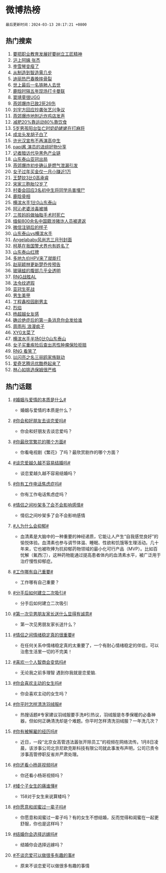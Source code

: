 # 微博热榜

`最后更新时间：2024-03-13 20:17:21 +0800`

## 热门搜索

1. [要把职业教育发展好要树立工匠精神](https://m.weibo.cn/search?containerid=100103type%3D1%26t%3D10%26q%3D%23%E8%A6%81%E6%8A%8A%E8%81%8C%E4%B8%9A%E6%95%99%E8%82%B2%E5%8F%91%E5%B1%95%E5%A5%BD%E8%A6%81%E6%A0%91%E7%AB%8B%E5%B7%A5%E5%8C%A0%E7%B2%BE%E7%A5%9E%23&stream_entry_id=51&isnewpage=1&extparam=seat%3D1%26c_type%3D51%26dgr%3D0%26filter_type%3Drealtimehot%26cate%3D10103%26stream_entry_id%3D51%26pos%3D0%26q%3D%2523%25E8%25A6%2581%25E6%258A%258A%25E8%2581%258C%25E4%25B8%259A%25E6%2595%2599%25E8%2582%25B2%25E5%258F%2591%25E5%25B1%2595%25E5%25A5%25BD%25E8%25A6%2581%25E6%25A0%2591%25E7%25AB%258B%25E5%25B7%25A5%25E5%258C%25A0%25E7%25B2%25BE%25E7%25A5%259E%2523%26display_time%3D1710332240%26pre_seqid%3D171033224029602049814)
1. [沪上阿姨 张杰](https://m.weibo.cn/search?containerid=100103type%3D1%26t%3D10%26q%3D%E6%B2%AA%E4%B8%8A%E9%98%BF%E5%A7%A8+%E5%BC%A0%E6%9D%B0&stream_entry_id=31&isnewpage=1&extparam=seat%3D1%26flag%3D1%26realpos%3D1%26filter_type%3Drealtimehot%26cate%3D5001%26band_rank%3D1%26dgr%3D0%26lcate%3D5001%26pos%3D0%26c_type%3D31%26stream_entry_id%3D31%26q%3D%25E6%25B2%25AA%25E4%25B8%258A%25E9%2598%25BF%25E5%25A7%25A8%2520%25E5%25BC%25A0%25E6%259D%25B0%26display_time%3D1710332240%26pre_seqid%3D171033224029602049814)
1. [李雪琴变瘦了](https://m.weibo.cn/search?containerid=100103type%3D1%26t%3D10%26q%3D%23%E6%9D%8E%E9%9B%AA%E7%90%B4%E5%8F%98%E7%98%A6%E4%BA%86%23&stream_entry_id=31&isnewpage=1&extparam=seat%3D1%26flag%3D2%26realpos%3D2%26filter_type%3Drealtimehot%26cate%3D5001%26band_rank%3D2%26dgr%3D0%26lcate%3D5001%26pos%3D1%26c_type%3D31%26stream_entry_id%3D31%26q%3D%2523%25E6%259D%258E%25E9%259B%25AA%25E7%2590%25B4%25E5%258F%2598%25E7%2598%25A6%25E4%25BA%2586%2523%26display_time%3D1710332240%26pre_seqid%3D171033224029602049814)
1. [从制造到智造需几步](https://m.weibo.cn/search?containerid=100103type%3D1%26t%3D10%26q%3D%23%E4%BB%8E%E5%88%B6%E9%80%A0%E5%88%B0%E6%99%BA%E9%80%A0%E9%9C%80%E5%87%A0%E6%AD%A5%23&stream_entry_id=31&isnewpage=1&extparam=seat%3D1%26flag%3D0%26realpos%3D3%26filter_type%3Drealtimehot%26cate%3D5001%26band_rank%3D3%26dgr%3D0%26lcate%3D5001%26pos%3D2%26c_type%3D31%26stream_entry_id%3D31%26q%3D%2523%25E4%25BB%258E%25E5%2588%25B6%25E9%2580%25A0%25E5%2588%25B0%25E6%2599%25BA%25E9%2580%25A0%25E9%259C%2580%25E5%2587%25A0%25E6%25AD%25A5%2523%26display_time%3D1710332240%26pre_seqid%3D171033224029602049814)
1. [迪丽热巴春晚摔骨裂](https://m.weibo.cn/search?containerid=100103type%3D1%26t%3D10%26q%3D%E8%BF%AA%E4%B8%BD%E7%83%AD%E5%B7%B4%E6%98%A5%E6%99%9A%E6%91%94%E9%AA%A8%E8%A3%82&stream_entry_id=31&isnewpage=1&extparam=seat%3D1%26flag%3D2%26realpos%3D4%26filter_type%3Drealtimehot%26cate%3D5001%26band_rank%3D4%26dgr%3D0%26lcate%3D5001%26pos%3D3%26c_type%3D31%26stream_entry_id%3D31%26q%3D%25E8%25BF%25AA%25E4%25B8%25BD%25E7%2583%25AD%25E5%25B7%25B4%25E6%2598%25A5%25E6%2599%259A%25E6%2591%2594%25E9%25AA%25A8%25E8%25A3%2582%26display_time%3D1710332240%26pre_seqid%3D171033224029602049814)
1. [世上最后一名铁肺人去世](https://m.weibo.cn/search?containerid=100103type%3D1%26t%3D10%26q%3D%23%E4%B8%96%E4%B8%8A%E6%9C%80%E5%90%8E%E4%B8%80%E5%90%8D%E9%93%81%E8%82%BA%E4%BA%BA%E5%8E%BB%E4%B8%96%23&stream_entry_id=31&isnewpage=1&extparam=seat%3D1%26flag%3D2%26realpos%3D5%26filter_type%3Drealtimehot%26cate%3D5001%26band_rank%3D5%26dgr%3D0%26lcate%3D5001%26pos%3D4%26c_type%3D31%26stream_entry_id%3D31%26q%3D%2523%25E4%25B8%2596%25E4%25B8%258A%25E6%259C%2580%25E5%2590%258E%25E4%25B8%2580%25E5%2590%258D%25E9%2593%2581%25E8%2582%25BA%25E4%25BA%25BA%25E5%258E%25BB%25E4%25B8%2596%2523%26display_time%3D1710332240%26pre_seqid%3D171033224029602049814)
1. [鹿晗时隔五年现场打卡曼联](https://m.weibo.cn/search?containerid=100103type%3D1%26t%3D10%26q%3D%23%E9%B9%BF%E6%99%97%E6%97%B6%E9%9A%94%E4%BA%94%E5%B9%B4%E7%8E%B0%E5%9C%BA%E6%89%93%E5%8D%A1%E6%9B%BC%E8%81%94%23&stream_entry_id=31&isnewpage=1&extparam=seat%3D1%26flag%3D1%26realpos%3D6%26filter_type%3Drealtimehot%26cate%3D5001%26band_rank%3D6%26dgr%3D0%26lcate%3D5001%26pos%3D5%26c_type%3D31%26stream_entry_id%3D31%26q%3D%2523%25E9%25B9%25BF%25E6%2599%2597%25E6%2597%25B6%25E9%259A%2594%25E4%25BA%2594%25E5%25B9%25B4%25E7%258E%25B0%25E5%259C%25BA%25E6%2589%2593%25E5%258D%25A1%25E6%259B%25BC%25E8%2581%2594%2523%26display_time%3D1710332240%26pre_seqid%3D171033224029602049814)
1. [窦靖童很UGG](https://m.weibo.cn/search?containerid=100103type%3D1%26t%3D10%26q%3D%23%E7%AA%A6%E9%9D%96%E7%AB%A5%E5%BE%88UGG%23&stream_entry_id=31&isnewpage=1&extparam=seat%3D1%26c_type%3D31%26topic_ad%3D1%26filter_type%3Drealtimehot%26cate%3D5001%26adid%3D226834%26is_ad_pos%3D1%26dgr%3D0%26lcate%3D5001%26pos%3D6%26band_rank%3D7%26stream_entry_id%3D31%26q%3D%2523%25E7%25AA%25A6%25E9%259D%2596%25E7%25AB%25A5%25E5%25BE%2588UGG%2523%26display_time%3D1710332240%26pre_seqid%3D171033224029602049814)
1. [燕郊爆炸已致2死26伤](https://m.weibo.cn/search?containerid=100103type%3D1%26t%3D10%26q%3D%23%E7%87%95%E9%83%8A%E7%88%86%E7%82%B8%E5%B7%B2%E8%87%B42%E6%AD%BB26%E4%BC%A4%23&stream_entry_id=31&isnewpage=1&extparam=seat%3D1%26flag%3D0%26realpos%3D7%26filter_type%3Drealtimehot%26cate%3D5001%26band_rank%3D7%26dgr%3D0%26lcate%3D5001%26pos%3D7%26c_type%3D31%26stream_entry_id%3D31%26q%3D%2523%25E7%2587%2595%25E9%2583%258A%25E7%2588%2586%25E7%2582%25B8%25E5%25B7%25B2%25E8%2587%25B42%25E6%25AD%25BB26%25E4%25BC%25A4%2523%26display_time%3D1710332240%26pre_seqid%3D171033224029602049814)
1. [刘宇方回应抄袭张艺兴争议](https://m.weibo.cn/search?containerid=100103type%3D1%26t%3D10%26q%3D%23%E5%88%98%E5%AE%87%E6%96%B9%E5%9B%9E%E5%BA%94%E6%8A%84%E8%A2%AD%E5%BC%A0%E8%89%BA%E5%85%B4%E4%BA%89%E8%AE%AE%23&stream_entry_id=31&isnewpage=1&extparam=seat%3D1%26flag%3D0%26realpos%3D8%26filter_type%3Drealtimehot%26cate%3D5001%26band_rank%3D8%26dgr%3D0%26lcate%3D5001%26pos%3D8%26c_type%3D31%26stream_entry_id%3D31%26q%3D%2523%25E5%2588%2598%25E5%25AE%2587%25E6%2596%25B9%25E5%259B%259E%25E5%25BA%2594%25E6%258A%2584%25E8%25A2%25AD%25E5%25BC%25A0%25E8%2589%25BA%25E5%2585%25B4%25E4%25BA%2589%25E8%25AE%25AE%2523%26display_time%3D1710332240%26pre_seqid%3D171033224029602049814)
1. [燕郊爆炸地附近炸鸡店发声](https://m.weibo.cn/search?containerid=100103type%3D1%26t%3D10%26q%3D%23%E7%87%95%E9%83%8A%E7%88%86%E7%82%B8%E5%9C%B0%E9%99%84%E8%BF%91%E7%82%B8%E9%B8%A1%E5%BA%97%E5%8F%91%E5%A3%B0%23&stream_entry_id=31&isnewpage=1&extparam=seat%3D1%26flag%3D1%26realpos%3D9%26filter_type%3Drealtimehot%26cate%3D5001%26band_rank%3D9%26dgr%3D0%26lcate%3D5001%26pos%3D9%26c_type%3D31%26stream_entry_id%3D31%26q%3D%2523%25E7%2587%2595%25E9%2583%258A%25E7%2588%2586%25E7%2582%25B8%25E5%259C%25B0%25E9%2599%2584%25E8%25BF%2591%25E7%2582%25B8%25E9%25B8%25A1%25E5%25BA%2597%25E5%258F%2591%25E5%25A3%25B0%2523%26display_time%3D1710332240%26pre_seqid%3D171033224029602049814)
1. [减肥20%靠运动80%靠饮食](https://m.weibo.cn/search?containerid=100103type%3D1%26t%3D10%26q%3D%23%E5%87%8F%E8%82%A520%25%E9%9D%A0%E8%BF%90%E5%8A%A880%25%E9%9D%A0%E9%A5%AE%E9%A3%9F%23&stream_entry_id=31&isnewpage=1&extparam=seat%3D1%26flag%3D0%26realpos%3D10%26filter_type%3Drealtimehot%26cate%3D5001%26band_rank%3D10%26dgr%3D0%26lcate%3D5001%26pos%3D10%26c_type%3D31%26stream_entry_id%3D31%26q%3D%2523%25E5%2587%258F%25E8%2582%25A520%2525%25E9%259D%25A0%25E8%25BF%2590%25E5%258A%25A880%2525%25E9%259D%25A0%25E9%25A5%25AE%25E9%25A3%259F%2523%26display_time%3D1710332240%26pre_seqid%3D171033224029602049814)
1. [5岁男孩阳台坠亡时奶奶姥姥在打麻将](https://m.weibo.cn/search?containerid=100103type%3D1%26t%3D10%26q%3D%235%E5%B2%81%E7%94%B7%E5%AD%A9%E9%98%B3%E5%8F%B0%E5%9D%A0%E4%BA%A1%E6%97%B6%E5%A5%B6%E5%A5%B6%E5%A7%A5%E5%A7%A5%E5%9C%A8%E6%89%93%E9%BA%BB%E5%B0%86%23&stream_entry_id=31&isnewpage=1&extparam=seat%3D1%26flag%3D2%26realpos%3D11%26filter_type%3Drealtimehot%26cate%3D5001%26band_rank%3D11%26dgr%3D0%26lcate%3D5001%26pos%3D11%26c_type%3D31%26stream_entry_id%3D31%26q%3D%25235%25E5%25B2%2581%25E7%2594%25B7%25E5%25AD%25A9%25E9%2598%25B3%25E5%258F%25B0%25E5%259D%25A0%25E4%25BA%25A1%25E6%2597%25B6%25E5%25A5%25B6%25E5%25A5%25B6%25E5%25A7%25A5%25E5%25A7%25A5%25E5%259C%25A8%25E6%2589%2593%25E9%25BA%25BB%25E5%25B0%2586%2523%26display_time%3D1710332240%26pre_seqid%3D171033224029602049814)
1. [成龙头发胡子白了](https://m.weibo.cn/search?containerid=100103type%3D1%26t%3D10%26q%3D%23%E6%88%90%E9%BE%99%E5%A4%B4%E5%8F%91%E8%83%A1%E5%AD%90%E7%99%BD%E4%BA%86%23&stream_entry_id=31&isnewpage=1&extparam=seat%3D1%26flag%3D1%26realpos%3D12%26filter_type%3Drealtimehot%26cate%3D5001%26band_rank%3D12%26dgr%3D0%26lcate%3D5001%26pos%3D12%26c_type%3D31%26stream_entry_id%3D31%26q%3D%2523%25E6%2588%2590%25E9%25BE%2599%25E5%25A4%25B4%25E5%258F%2591%25E8%2583%25A1%25E5%25AD%2590%25E7%2599%25BD%25E4%25BA%2586%2523%26display_time%3D1710332240%26pre_seqid%3D171033224029602049814)
1. [许光汉宣布不再演高中生](https://m.weibo.cn/search?containerid=100103type%3D1%26t%3D10%26q%3D%23%E8%AE%B8%E5%85%89%E6%B1%89%E5%AE%A3%E5%B8%83%E4%B8%8D%E5%86%8D%E6%BC%94%E9%AB%98%E4%B8%AD%E7%94%9F%23&stream_entry_id=31&isnewpage=1&extparam=seat%3D1%26flag%3D1%26realpos%3D13%26filter_type%3Drealtimehot%26cate%3D5001%26band_rank%3D13%26dgr%3D0%26lcate%3D5001%26pos%3D13%26c_type%3D31%26stream_entry_id%3D31%26q%3D%2523%25E8%25AE%25B8%25E5%2585%2589%25E6%25B1%2589%25E5%25AE%25A3%25E5%25B8%2583%25E4%25B8%258D%25E5%2586%258D%25E6%25BC%2594%25E9%25AB%2598%25E4%25B8%25AD%25E7%2594%259F%2523%26display_time%3D1710332240%26pre_seqid%3D171033224029602049814)
1. [papi酱 演员的进组好物分享](https://m.weibo.cn/search?containerid=100103type%3D1%26t%3D10%26q%3Dpapi%E9%85%B1+%E6%BC%94%E5%91%98%E7%9A%84%E8%BF%9B%E7%BB%84%E5%A5%BD%E7%89%A9%E5%88%86%E4%BA%AB&stream_entry_id=31&isnewpage=1&extparam=seat%3D1%26flag%3D1%26realpos%3D14%26filter_type%3Drealtimehot%26cate%3D5001%26band_rank%3D14%26dgr%3D0%26lcate%3D5001%26pos%3D14%26c_type%3D31%26stream_entry_id%3D31%26q%3Dpapi%25E9%2585%25B1%2520%25E6%25BC%2594%25E5%2591%2598%25E7%259A%2584%25E8%25BF%259B%25E7%25BB%2584%25E5%25A5%25BD%25E7%2589%25A9%25E5%2588%2586%25E4%25BA%25AB%26display_time%3D1710332240%26pre_seqid%3D171033224029602049814)
1. [记者暗访代孕黑色产业链](https://m.weibo.cn/search?containerid=100103type%3D1%26t%3D10%26q%3D%23%E8%AE%B0%E8%80%85%E6%9A%97%E8%AE%BF%E4%BB%A3%E5%AD%95%E9%BB%91%E8%89%B2%E4%BA%A7%E4%B8%9A%E9%93%BE%23&stream_entry_id=31&isnewpage=1&extparam=seat%3D1%26flag%3D1%26realpos%3D15%26filter_type%3Drealtimehot%26cate%3D5001%26band_rank%3D15%26dgr%3D0%26lcate%3D5001%26pos%3D15%26c_type%3D31%26stream_entry_id%3D31%26q%3D%2523%25E8%25AE%25B0%25E8%2580%2585%25E6%259A%2597%25E8%25AE%25BF%25E4%25BB%25A3%25E5%25AD%2595%25E9%25BB%2591%25E8%2589%25B2%25E4%25BA%25A7%25E4%25B8%259A%25E9%2593%25BE%2523%26display_time%3D1710332240%26pre_seqid%3D171033224029602049814)
1. [山东泰山亚冠出局](https://m.weibo.cn/search?containerid=100103type%3D1%26t%3D10%26q%3D%23%E5%B1%B1%E4%B8%9C%E6%B3%B0%E5%B1%B1%E4%BA%9A%E5%86%A0%E5%87%BA%E5%B1%80%23&stream_entry_id=31&isnewpage=1&extparam=seat%3D1%26flag%3D1%26realpos%3D16%26filter_type%3Drealtimehot%26cate%3D5001%26band_rank%3D16%26dgr%3D0%26lcate%3D5001%26pos%3D16%26c_type%3D31%26stream_entry_id%3D31%26q%3D%2523%25E5%25B1%25B1%25E4%25B8%259C%25E6%25B3%25B0%25E5%25B1%25B1%25E4%25BA%259A%25E5%2586%25A0%25E5%2587%25BA%25E5%25B1%2580%2523%26display_time%3D1710332240%26pre_seqid%3D171033224029602049814)
1. [燕郊爆炸初步确认是燃气泄漏引发](https://m.weibo.cn/search?containerid=100103type%3D1%26t%3D10%26q%3D%23%E7%87%95%E9%83%8A%E7%88%86%E7%82%B8%E5%88%9D%E6%AD%A5%E7%A1%AE%E8%AE%A4%E6%98%AF%E7%87%83%E6%B0%94%E6%B3%84%E6%BC%8F%E5%BC%95%E5%8F%91%23&stream_entry_id=31&isnewpage=1&extparam=seat%3D1%26flag%3D1%26realpos%3D17%26filter_type%3Drealtimehot%26cate%3D5001%26band_rank%3D17%26dgr%3D0%26lcate%3D5001%26pos%3D17%26c_type%3D31%26stream_entry_id%3D31%26q%3D%2523%25E7%2587%2595%25E9%2583%258A%25E7%2588%2586%25E7%2582%25B8%25E5%2588%259D%25E6%25AD%25A5%25E7%25A1%25AE%25E8%25AE%25A4%25E6%2598%25AF%25E7%2587%2583%25E6%25B0%2594%25E6%25B3%2584%25E6%25BC%258F%25E5%25BC%2595%25E5%258F%2591%2523%26display_time%3D1710332240%26pre_seqid%3D171033224029602049814)
1. [女子过年买金仅一月小赚近1万](https://m.weibo.cn/search?containerid=100103type%3D1%26t%3D10%26q%3D%23%E5%A5%B3%E5%AD%90%E8%BF%87%E5%B9%B4%E4%B9%B0%E9%87%91%E4%BB%85%E4%B8%80%E6%9C%88%E5%B0%8F%E8%B5%9A%E8%BF%911%E4%B8%87%23&stream_entry_id=31&isnewpage=1&extparam=seat%3D1%26flag%3D0%26realpos%3D18%26filter_type%3Drealtimehot%26cate%3D5001%26band_rank%3D18%26dgr%3D0%26lcate%3D5001%26pos%3D18%26c_type%3D31%26stream_entry_id%3D31%26q%3D%2523%25E5%25A5%25B3%25E5%25AD%2590%25E8%25BF%2587%25E5%25B9%25B4%25E4%25B9%25B0%25E9%2587%2591%25E4%25BB%2585%25E4%25B8%2580%25E6%259C%2588%25E5%25B0%258F%25E8%25B5%259A%25E8%25BF%25911%25E4%25B8%2587%2523%26display_time%3D1710332240%26pre_seqid%3D171033224029602049814)
1. [王楚钦3比0高承睿](https://m.weibo.cn/search?containerid=100103type%3D1%26t%3D10%26q%3D%23%E7%8E%8B%E6%A5%9A%E9%92%A63%E6%AF%940%E9%AB%98%E6%89%BF%E7%9D%BF%23&stream_entry_id=31&isnewpage=1&extparam=seat%3D1%26flag%3D1%26realpos%3D19%26filter_type%3Drealtimehot%26cate%3D5001%26band_rank%3D19%26dgr%3D0%26lcate%3D5001%26pos%3D19%26c_type%3D31%26stream_entry_id%3D31%26q%3D%2523%25E7%258E%258B%25E6%25A5%259A%25E9%2592%25A63%25E6%25AF%25940%25E9%25AB%2598%25E6%2589%25BF%25E7%259D%25BF%2523%26display_time%3D1710332240%26pre_seqid%3D171033224029602049814)
1. [宋家三胞胎12岁了](https://m.weibo.cn/search?containerid=100103type%3D1%26t%3D10%26q%3D%23%E5%AE%8B%E5%AE%B6%E4%B8%89%E8%83%9E%E8%83%8E12%E5%B2%81%E4%BA%86%23&stream_entry_id=31&isnewpage=1&extparam=seat%3D1%26flag%3D0%26realpos%3D20%26filter_type%3Drealtimehot%26cate%3D5001%26band_rank%3D20%26dgr%3D0%26lcate%3D5001%26pos%3D20%26c_type%3D31%26stream_entry_id%3D31%26q%3D%2523%25E5%25AE%258B%25E5%25AE%25B6%25E4%25B8%2589%25E8%2583%259E%25E8%2583%258E12%25E5%25B2%2581%25E4%25BA%2586%2523%26display_time%3D1710332240%26pre_seqid%3D171033224029602049814)
1. [村委会回应3名初中生将同学杀害埋尸](https://m.weibo.cn/search?containerid=100103type%3D1%26t%3D10%26q%3D%23%E6%9D%91%E5%A7%94%E4%BC%9A%E5%9B%9E%E5%BA%943%E5%90%8D%E5%88%9D%E4%B8%AD%E7%94%9F%E5%B0%86%E5%90%8C%E5%AD%A6%E6%9D%80%E5%AE%B3%E5%9F%8B%E5%B0%B8%23&stream_entry_id=31&isnewpage=1&extparam=seat%3D1%26flag%3D2%26realpos%3D21%26filter_type%3Drealtimehot%26cate%3D5001%26band_rank%3D21%26dgr%3D0%26lcate%3D5001%26pos%3D21%26c_type%3D31%26stream_entry_id%3D31%26q%3D%2523%25E6%259D%2591%25E5%25A7%2594%25E4%25BC%259A%25E5%259B%259E%25E5%25BA%25943%25E5%2590%258D%25E5%2588%259D%25E4%25B8%25AD%25E7%2594%259F%25E5%25B0%2586%25E5%2590%258C%25E5%25AD%25A6%25E6%259D%2580%25E5%25AE%25B3%25E5%259F%258B%25E5%25B0%25B8%2523%26display_time%3D1710332240%26pre_seqid%3D171033224029602049814)
1. [鹿晗骨相](https://m.weibo.cn/search?containerid=100103type%3D1%26t%3D10%26q%3D%23%E9%B9%BF%E6%99%97%E9%AA%A8%E7%9B%B8%23&stream_entry_id=31&isnewpage=1&extparam=seat%3D1%26flag%3D1%26realpos%3D22%26filter_type%3Drealtimehot%26cate%3D5001%26band_rank%3D22%26dgr%3D0%26lcate%3D5001%26pos%3D22%26c_type%3D31%26stream_entry_id%3D31%26q%3D%2523%25E9%25B9%25BF%25E6%2599%2597%25E9%25AA%25A8%25E7%259B%25B8%2523%26display_time%3D1710332240%26pre_seqid%3D171033224029602049814)
1. [横滨水手1比0山东泰山](https://m.weibo.cn/search?containerid=100103type%3D1%26t%3D10%26q%3D%23%E6%A8%AA%E6%BB%A8%E6%B0%B4%E6%89%8B1%E6%AF%940%E5%B1%B1%E4%B8%9C%E6%B3%B0%E5%B1%B1%23&stream_entry_id=31&isnewpage=1&extparam=seat%3D1%26flag%3D1%26realpos%3D23%26filter_type%3Drealtimehot%26cate%3D5001%26band_rank%3D23%26dgr%3D0%26lcate%3D5001%26pos%3D23%26c_type%3D31%26stream_entry_id%3D31%26q%3D%2523%25E6%25A8%25AA%25E6%25BB%25A8%25E6%25B0%25B4%25E6%2589%258B1%25E6%25AF%25940%25E5%25B1%25B1%25E4%25B8%259C%25E6%25B3%25B0%25E5%25B1%25B1%2523%26display_time%3D1710332240%26pre_seqid%3D171033224029602049814)
1. [阿沁老婆涉毒被捕](https://m.weibo.cn/search?containerid=100103type%3D1%26t%3D10%26q%3D%23%E9%98%BF%E6%B2%81%E8%80%81%E5%A9%86%E6%B6%89%E6%AF%92%E8%A2%AB%E6%8D%95%23&stream_entry_id=31&isnewpage=1&extparam=seat%3D1%26flag%3D2%26realpos%3D24%26filter_type%3Drealtimehot%26cate%3D5001%26band_rank%3D24%26dgr%3D0%26lcate%3D5001%26pos%3D24%26c_type%3D31%26stream_entry_id%3D31%26q%3D%2523%25E9%2598%25BF%25E6%25B2%2581%25E8%2580%2581%25E5%25A9%2586%25E6%25B6%2589%25E6%25AF%2592%25E8%25A2%25AB%25E6%258D%2595%2523%26display_time%3D1710332240%26pre_seqid%3D171033224029602049814)
1. [三孩妈妈做抽脂手术时死亡](https://m.weibo.cn/search?containerid=100103type%3D1%26t%3D10%26q%3D%23%E4%B8%89%E5%AD%A9%E5%A6%88%E5%A6%88%E5%81%9A%E6%8A%BD%E8%84%82%E6%89%8B%E6%9C%AF%E6%97%B6%E6%AD%BB%E4%BA%A1%23&stream_entry_id=31&isnewpage=1&extparam=seat%3D1%26flag%3D0%26realpos%3D25%26filter_type%3Drealtimehot%26cate%3D5001%26band_rank%3D25%26dgr%3D0%26lcate%3D5001%26pos%3D25%26c_type%3D31%26stream_entry_id%3D31%26q%3D%2523%25E4%25B8%2589%25E5%25AD%25A9%25E5%25A6%2588%25E5%25A6%2588%25E5%2581%259A%25E6%258A%25BD%25E8%2584%2582%25E6%2589%258B%25E6%259C%25AF%25E6%2597%25B6%25E6%25AD%25BB%25E4%25BA%25A1%2523%26display_time%3D1710332240%26pre_seqid%3D171033224029602049814)
1. [缅甸800余名中国籍涉赌诈人员被遣返](https://m.weibo.cn/search?containerid=100103type%3D1%26t%3D10%26q%3D%23%E7%BC%85%E7%94%B8800%E4%BD%99%E5%90%8D%E4%B8%AD%E5%9B%BD%E7%B1%8D%E6%B6%89%E8%B5%8C%E8%AF%88%E4%BA%BA%E5%91%98%E8%A2%AB%E9%81%A3%E8%BF%94%23&stream_entry_id=31&isnewpage=1&extparam=seat%3D1%26flag%3D0%26realpos%3D26%26filter_type%3Drealtimehot%26cate%3D5001%26band_rank%3D26%26dgr%3D0%26lcate%3D5001%26pos%3D26%26c_type%3D31%26stream_entry_id%3D31%26q%3D%2523%25E7%25BC%2585%25E7%2594%25B8800%25E4%25BD%2599%25E5%2590%258D%25E4%25B8%25AD%25E5%259B%25BD%25E7%25B1%258D%25E6%25B6%2589%25E8%25B5%258C%25E8%25AF%2588%25E4%25BA%25BA%25E5%2591%2598%25E8%25A2%25AB%25E9%2581%25A3%25E8%25BF%2594%2523%26display_time%3D1710332240%26pre_seqid%3D171033224029602049814)
1. [微信注销后的样子](https://m.weibo.cn/search?containerid=100103type%3D1%26t%3D10%26q%3D%23%E5%BE%AE%E4%BF%A1%E6%B3%A8%E9%94%80%E5%90%8E%E7%9A%84%E6%A0%B7%E5%AD%90%23&stream_entry_id=31&isnewpage=1&extparam=seat%3D1%26flag%3D1%26realpos%3D27%26filter_type%3Drealtimehot%26cate%3D5001%26band_rank%3D27%26dgr%3D0%26lcate%3D5001%26pos%3D27%26c_type%3D31%26stream_entry_id%3D31%26q%3D%2523%25E5%25BE%25AE%25E4%25BF%25A1%25E6%25B3%25A8%25E9%2594%2580%25E5%2590%258E%25E7%259A%2584%25E6%25A0%25B7%25E5%25AD%2590%2523%26display_time%3D1710332240%26pre_seqid%3D171033224029602049814)
1. [山东泰山vs横滨水手](https://m.weibo.cn/search?containerid=100103type%3D1%26t%3D10%26q%3D%23%E5%B1%B1%E4%B8%9C%E6%B3%B0%E5%B1%B1vs%E6%A8%AA%E6%BB%A8%E6%B0%B4%E6%89%8B%23&stream_entry_id=31&isnewpage=1&extparam=seat%3D1%26flag%3D0%26realpos%3D28%26filter_type%3Drealtimehot%26cate%3D5001%26band_rank%3D28%26dgr%3D0%26lcate%3D5001%26pos%3D28%26c_type%3D31%26stream_entry_id%3D31%26q%3D%2523%25E5%25B1%25B1%25E4%25B8%259C%25E6%25B3%25B0%25E5%25B1%25B1vs%25E6%25A8%25AA%25E6%25BB%25A8%25E6%25B0%25B4%25E6%2589%258B%2523%26display_time%3D1710332240%26pre_seqid%3D171033224029602049814)
1. [Angelababy风尚志三月刊封面](https://m.weibo.cn/search?containerid=100103type%3D1%26t%3D10%26q%3DAngelababy%E9%A3%8E%E5%B0%9A%E5%BF%97%E4%B8%89%E6%9C%88%E5%88%8A%E5%B0%81%E9%9D%A2&stream_entry_id=31&isnewpage=1&extparam=seat%3D1%26flag%3D0%26realpos%3D29%26filter_type%3Drealtimehot%26cate%3D5001%26band_rank%3D29%26dgr%3D0%26lcate%3D5001%26pos%3D29%26c_type%3D31%26stream_entry_id%3D31%26q%3DAngelababy%25E9%25A3%258E%25E5%25B0%259A%25E5%25BF%2597%25E4%25B8%2589%25E6%259C%2588%25E5%2588%258A%25E5%25B0%2581%25E9%259D%25A2%26display_time%3D1710332240%26pre_seqid%3D171033224029602049814)
1. [柯基在我国警犬界也有姓名了](https://m.weibo.cn/search?containerid=100103type%3D1%26t%3D10%26q%3D%23%E6%9F%AF%E5%9F%BA%E5%9C%A8%E6%88%91%E5%9B%BD%E8%AD%A6%E7%8A%AC%E7%95%8C%E4%B9%9F%E6%9C%89%E5%A7%93%E5%90%8D%E4%BA%86%23&stream_entry_id=31&isnewpage=1&extparam=seat%3D1%26flag%3D32768%26realpos%3D30%26filter_type%3Drealtimehot%26cate%3D5001%26band_rank%3D30%26dgr%3D0%26lcate%3D5001%26pos%3D30%26c_type%3D31%26stream_entry_id%3D31%26q%3D%2523%25E6%259F%25AF%25E5%259F%25BA%25E5%259C%25A8%25E6%2588%2591%25E5%259B%25BD%25E8%25AD%25A6%25E7%258A%25AC%25E7%2595%258C%25E4%25B9%259F%25E6%259C%2589%25E5%25A7%2593%25E5%2590%258D%25E4%25BA%2586%2523%26display_time%3D1710332240%26pre_seqid%3D171033224029602049814)
1. [山东泰山红牌](https://m.weibo.cn/search?containerid=100103type%3D1%26t%3D10%26q%3D%23%E5%B1%B1%E4%B8%9C%E6%B3%B0%E5%B1%B1%E7%BA%A2%E7%89%8C%23&stream_entry_id=31&isnewpage=1&extparam=seat%3D1%26flag%3D1%26realpos%3D31%26filter_type%3Drealtimehot%26cate%3D5001%26band_rank%3D31%26dgr%3D0%26lcate%3D5001%26pos%3D31%26c_type%3D31%26stream_entry_id%3D31%26q%3D%2523%25E5%25B1%25B1%25E4%25B8%259C%25E6%25B3%25B0%25E5%25B1%25B1%25E7%25BA%25A2%25E7%2589%258C%2523%26display_time%3D1710332240%26pre_seqid%3D171033224029602049814)
1. [多地九价HPV来了就能打](https://m.weibo.cn/search?containerid=100103type%3D1%26t%3D10%26q%3D%23%E5%A4%9A%E5%9C%B0%E4%B9%9D%E4%BB%B7HPV%E6%9D%A5%E4%BA%86%E5%B0%B1%E8%83%BD%E6%89%93%23&stream_entry_id=31&isnewpage=1&extparam=seat%3D1%26flag%3D0%26realpos%3D32%26filter_type%3Drealtimehot%26cate%3D5001%26band_rank%3D32%26dgr%3D0%26lcate%3D5001%26pos%3D32%26c_type%3D31%26stream_entry_id%3D31%26q%3D%2523%25E5%25A4%259A%25E5%259C%25B0%25E4%25B9%259D%25E4%25BB%25B7HPV%25E6%259D%25A5%25E4%25BA%2586%25E5%25B0%25B1%25E8%2583%25BD%25E6%2589%2593%2523%26display_time%3D1710332240%26pre_seqid%3D171033224029602049814)
1. [赵丽颖林更新楚乔传预告](https://m.weibo.cn/search?containerid=100103type%3D1%26t%3D10%26q%3D%E8%B5%B5%E4%B8%BD%E9%A2%96%E6%9E%97%E6%9B%B4%E6%96%B0%E6%A5%9A%E4%B9%94%E4%BC%A0%E9%A2%84%E5%91%8A&stream_entry_id=31&isnewpage=1&extparam=seat%3D1%26flag%3D1%26realpos%3D33%26filter_type%3Drealtimehot%26cate%3D5001%26band_rank%3D33%26dgr%3D0%26lcate%3D5001%26pos%3D33%26c_type%3D31%26stream_entry_id%3D31%26q%3D%25E8%25B5%25B5%25E4%25B8%25BD%25E9%25A2%2596%25E6%259E%2597%25E6%259B%25B4%25E6%2596%25B0%25E6%25A5%259A%25E4%25B9%2594%25E4%25BC%25A0%25E9%25A2%2584%25E5%2591%258A%26display_time%3D1710332240%26pre_seqid%3D171033224029602049814)
1. [玻璃蛙的腹部几乎全透明](https://m.weibo.cn/search?containerid=100103type%3D1%26t%3D10%26q%3D%E7%8E%BB%E7%92%83%E8%9B%99%E7%9A%84%E8%85%B9%E9%83%A8%E5%87%A0%E4%B9%8E%E5%85%A8%E9%80%8F%E6%98%8E&stream_entry_id=31&isnewpage=1&extparam=seat%3D1%26flag%3D0%26realpos%3D34%26filter_type%3Drealtimehot%26cate%3D5001%26band_rank%3D34%26dgr%3D0%26lcate%3D5001%26pos%3D34%26c_type%3D31%26stream_entry_id%3D31%26q%3D%25E7%258E%25BB%25E7%2592%2583%25E8%259B%2599%25E7%259A%2584%25E8%2585%25B9%25E9%2583%25A8%25E5%2587%25A0%25E4%25B9%258E%25E5%2585%25A8%25E9%2580%258F%25E6%2598%258E%26display_time%3D1710332240%26pre_seqid%3D171033224029602049814)
1. [RNG战胜AL](https://m.weibo.cn/search?containerid=100103type%3D1%26t%3D10%26q%3D%23RNG%E6%88%98%E8%83%9CAL%23&stream_entry_id=31&isnewpage=1&extparam=seat%3D1%26flag%3D1%26realpos%3D35%26filter_type%3Drealtimehot%26cate%3D5001%26band_rank%3D35%26dgr%3D0%26lcate%3D5001%26pos%3D35%26c_type%3D31%26stream_entry_id%3D31%26q%3D%2523RNG%25E6%2588%2598%25E8%2583%259CAL%2523%26display_time%3D1710332240%26pre_seqid%3D171033224029602049814)
1. [法令纹遮瑕](https://m.weibo.cn/search?containerid=100103type%3D1%26t%3D10%26q%3D%E6%B3%95%E4%BB%A4%E7%BA%B9%E9%81%AE%E7%91%95&stream_entry_id=31&isnewpage=1&extparam=seat%3D1%26flag%3D1%26realpos%3D36%26filter_type%3Drealtimehot%26cate%3D5001%26band_rank%3D36%26dgr%3D0%26lcate%3D5001%26pos%3D36%26c_type%3D31%26stream_entry_id%3D31%26q%3D%25E6%25B3%2595%25E4%25BB%25A4%25E7%25BA%25B9%25E9%2581%25AE%25E7%2591%2595%26display_time%3D1710332240%26pre_seqid%3D171033224029602049814)
1. [亚冠生死战](https://m.weibo.cn/search?containerid=100103type%3D1%26t%3D10%26q%3D%E4%BA%9A%E5%86%A0%E7%94%9F%E6%AD%BB%E6%88%98&stream_entry_id=31&isnewpage=1&extparam=seat%3D1%26flag%3D1%26realpos%3D37%26filter_type%3Drealtimehot%26cate%3D5001%26band_rank%3D37%26dgr%3D0%26lcate%3D5001%26pos%3D37%26c_type%3D31%26stream_entry_id%3D31%26q%3D%25E4%25BA%259A%25E5%2586%25A0%25E7%2594%259F%25E6%25AD%25BB%25E6%2588%2598%26display_time%3D1710332240%26pre_seqid%3D171033224029602049814)
1. [男生美甲](https://m.weibo.cn/search?containerid=100103type%3D1%26t%3D10%26q%3D%E7%94%B7%E7%94%9F%E7%BE%8E%E7%94%B2&stream_entry_id=31&isnewpage=1&extparam=seat%3D1%26flag%3D1%26realpos%3D38%26filter_type%3Drealtimehot%26cate%3D5001%26band_rank%3D38%26dgr%3D0%26lcate%3D5001%26pos%3D38%26c_type%3D31%26stream_entry_id%3D31%26q%3D%25E7%2594%25B7%25E7%2594%259F%25E7%25BE%258E%25E7%2594%25B2%26display_time%3D1710332240%26pre_seqid%3D171033224029602049814)
1. [丁程鑫校园剧男主](https://m.weibo.cn/search?containerid=100103type%3D1%26t%3D10%26q%3D%23%E4%B8%81%E7%A8%8B%E9%91%AB%E6%A0%A1%E5%9B%AD%E5%89%A7%E7%94%B7%E4%B8%BB%23&stream_entry_id=31&isnewpage=1&extparam=seat%3D1%26flag%3D1%26realpos%3D39%26filter_type%3Drealtimehot%26cate%3D5001%26band_rank%3D39%26dgr%3D0%26lcate%3D5001%26pos%3D39%26c_type%3D31%26stream_entry_id%3D31%26q%3D%2523%25E4%25B8%2581%25E7%25A8%258B%25E9%2591%25AB%25E6%25A0%25A1%25E5%259B%25AD%25E5%2589%25A7%25E7%2594%25B7%25E4%25B8%25BB%2523%26display_time%3D1710332240%26pre_seqid%3D171033224029602049814)
1. [烈焰](https://m.weibo.cn/search?containerid=100103type%3D1%26t%3D10%26q%3D%E7%83%88%E7%84%B0&stream_entry_id=31&isnewpage=1&extparam=seat%3D1%26flag%3D1%26realpos%3D40%26filter_type%3Drealtimehot%26cate%3D5001%26band_rank%3D40%26dgr%3D0%26lcate%3D5001%26pos%3D40%26c_type%3D31%26stream_entry_id%3D31%26q%3D%25E7%2583%2588%25E7%2584%25B0%26display_time%3D1710332240%26pre_seqid%3D171033224029602049814)
1. [杨超越女友感](https://m.weibo.cn/search?containerid=100103type%3D1%26t%3D10%26q%3D%23%E6%9D%A8%E8%B6%85%E8%B6%8A%E5%A5%B3%E5%8F%8B%E6%84%9F%23&stream_entry_id=31&isnewpage=1&extparam=seat%3D1%26flag%3D1%26realpos%3D41%26filter_type%3Drealtimehot%26cate%3D5001%26band_rank%3D41%26dgr%3D0%26lcate%3D5001%26pos%3D41%26c_type%3D31%26stream_entry_id%3D31%26q%3D%2523%25E6%259D%25A8%25E8%25B6%2585%25E8%25B6%258A%25E5%25A5%25B3%25E5%258F%258B%25E6%2584%259F%2523%26display_time%3D1710332240%26pre_seqid%3D171033224029602049814)
1. [确诊绝症后的第一条消息你会发给谁](https://m.weibo.cn/search?containerid=100103type%3D1%26t%3D10%26q%3D%E7%A1%AE%E8%AF%8A%E7%BB%9D%E7%97%87%E5%90%8E%E7%9A%84%E7%AC%AC%E4%B8%80%E6%9D%A1%E6%B6%88%E6%81%AF%E4%BD%A0%E4%BC%9A%E5%8F%91%E7%BB%99%E8%B0%81&stream_entry_id=31&isnewpage=1&extparam=seat%3D1%26flag%3D1%26realpos%3D42%26filter_type%3Drealtimehot%26cate%3D5001%26band_rank%3D42%26dgr%3D0%26lcate%3D5001%26pos%3D42%26c_type%3D31%26stream_entry_id%3D31%26q%3D%25E7%25A1%25AE%25E8%25AF%258A%25E7%25BB%259D%25E7%2597%2587%25E5%2590%258E%25E7%259A%2584%25E7%25AC%25AC%25E4%25B8%2580%25E6%259D%25A1%25E6%25B6%2588%25E6%2581%25AF%25E4%25BD%25A0%25E4%25BC%259A%25E5%258F%2591%25E7%25BB%2599%25E8%25B0%2581%26display_time%3D1710332240%26pre_seqid%3D171033224029602049814)
1. [周雨彤 浪漫疯子](https://m.weibo.cn/search?containerid=100103type%3D1%26t%3D10%26q%3D%E5%91%A8%E9%9B%A8%E5%BD%A4+%E6%B5%AA%E6%BC%AB%E7%96%AF%E5%AD%90&stream_entry_id=31&isnewpage=1&extparam=seat%3D1%26flag%3D1%26realpos%3D43%26filter_type%3Drealtimehot%26cate%3D5001%26band_rank%3D43%26dgr%3D0%26lcate%3D5001%26pos%3D43%26c_type%3D31%26stream_entry_id%3D31%26q%3D%25E5%2591%25A8%25E9%259B%25A8%25E5%25BD%25A4%2520%25E6%25B5%25AA%25E6%25BC%25AB%25E7%2596%25AF%25E5%25AD%2590%26display_time%3D1710332240%26pre_seqid%3D171033224029602049814)
1. [XYG太菜了](https://m.weibo.cn/search?containerid=100103type%3D1%26t%3D10%26q%3D%23XYG%E5%A4%AA%E8%8F%9C%E4%BA%86%23&stream_entry_id=31&isnewpage=1&extparam=seat%3D1%26flag%3D1%26realpos%3D44%26filter_type%3Drealtimehot%26cate%3D5001%26band_rank%3D44%26dgr%3D0%26lcate%3D5001%26pos%3D44%26c_type%3D31%26stream_entry_id%3D31%26q%3D%2523XYG%25E5%25A4%25AA%25E8%258F%259C%25E4%25BA%2586%2523%26display_time%3D1710332240%26pre_seqid%3D171033224029602049814)
1. [横滨水手半场0比0山东泰山](https://m.weibo.cn/search?containerid=100103type%3D1%26t%3D10%26q%3D%23%E6%A8%AA%E6%BB%A8%E6%B0%B4%E6%89%8B%E5%8D%8A%E5%9C%BA0%E6%AF%940%E5%B1%B1%E4%B8%9C%E6%B3%B0%E5%B1%B1%23&stream_entry_id=31&isnewpage=1&extparam=seat%3D1%26flag%3D1%26realpos%3D45%26filter_type%3Drealtimehot%26cate%3D5001%26band_rank%3D45%26dgr%3D0%26lcate%3D5001%26pos%3D45%26c_type%3D31%26stream_entry_id%3D31%26q%3D%2523%25E6%25A8%25AA%25E6%25BB%25A8%25E6%25B0%25B4%25E6%2589%258B%25E5%258D%258A%25E5%259C%25BA0%25E6%25AF%25940%25E5%25B1%25B1%25E4%25B8%259C%25E6%25B3%25B0%25E5%25B1%25B1%2523%26display_time%3D1710332240%26pre_seqid%3D171033224029602049814)
1. [女子买重疾险后查出恶性肿瘤保险拒赔](https://m.weibo.cn/search?containerid=100103type%3D1%26t%3D10%26q%3D%23%E5%A5%B3%E5%AD%90%E4%B9%B0%E9%87%8D%E7%96%BE%E9%99%A9%E5%90%8E%E6%9F%A5%E5%87%BA%E6%81%B6%E6%80%A7%E8%82%BF%E7%98%A4%E4%BF%9D%E9%99%A9%E6%8B%92%E8%B5%94%23&stream_entry_id=31&isnewpage=1&extparam=seat%3D1%26flag%3D0%26realpos%3D46%26filter_type%3Drealtimehot%26cate%3D5001%26band_rank%3D46%26dgr%3D0%26lcate%3D5001%26pos%3D46%26c_type%3D31%26stream_entry_id%3D31%26q%3D%2523%25E5%25A5%25B3%25E5%25AD%2590%25E4%25B9%25B0%25E9%2587%258D%25E7%2596%25BE%25E9%2599%25A9%25E5%2590%258E%25E6%259F%25A5%25E5%2587%25BA%25E6%2581%25B6%25E6%2580%25A7%25E8%2582%25BF%25E7%2598%25A4%25E4%25BF%259D%25E9%2599%25A9%25E6%258B%2592%25E8%25B5%2594%2523%26display_time%3D1710332240%26pre_seqid%3D171033224029602049814)
1. [RNG 看笑了](https://m.weibo.cn/search?containerid=100103type%3D1%26t%3D10%26q%3DRNG+%E7%9C%8B%E7%AC%91%E4%BA%86&stream_entry_id=31&isnewpage=1&extparam=seat%3D1%26flag%3D0%26realpos%3D47%26filter_type%3Drealtimehot%26cate%3D5001%26band_rank%3D47%26dgr%3D0%26lcate%3D5001%26pos%3D47%26c_type%3D31%26stream_entry_id%3D31%26q%3DRNG%2520%25E7%259C%258B%25E7%25AC%2591%25E4%25BA%2586%26display_time%3D1710332240%26pre_seqid%3D171033224029602049814)
1. [以闪亮之名三丽鸥家族联动](https://m.weibo.cn/search?containerid=100103type%3D1%26t%3D10%26q%3D%23%E4%BB%A5%E9%97%AA%E4%BA%AE%E4%B9%8B%E5%90%8D%E4%B8%89%E4%B8%BD%E9%B8%A5%E5%AE%B6%E6%97%8F%E8%81%94%E5%8A%A8%23&stream_entry_id=31&isnewpage=1&extparam=seat%3D1%26flag%3D1%26realpos%3D48%26filter_type%3Drealtimehot%26cate%3D5001%26band_rank%3D48%26dgr%3D0%26lcate%3D5001%26pos%3D48%26c_type%3D31%26stream_entry_id%3D31%26q%3D%2523%25E4%25BB%25A5%25E9%2597%25AA%25E4%25BA%25AE%25E4%25B9%258B%25E5%2590%258D%25E4%25B8%2589%25E4%25B8%25BD%25E9%25B8%25A5%25E5%25AE%25B6%25E6%2597%258F%25E8%2581%2594%25E5%258A%25A8%2523%26display_time%3D1710332240%26pre_seqid%3D171033224029602049814)
1. [爱奇艺腾讯优酷卷起来了](https://m.weibo.cn/search?containerid=100103type%3D1%26t%3D10%26q%3D%23%E7%88%B1%E5%A5%87%E8%89%BA%E8%85%BE%E8%AE%AF%E4%BC%98%E9%85%B7%E5%8D%B7%E8%B5%B7%E6%9D%A5%E4%BA%86%23&stream_entry_id=31&isnewpage=1&extparam=seat%3D1%26flag%3D0%26realpos%3D49%26filter_type%3Drealtimehot%26cate%3D5001%26band_rank%3D49%26dgr%3D0%26lcate%3D5001%26pos%3D49%26c_type%3D31%26stream_entry_id%3D31%26q%3D%2523%25E7%2588%25B1%25E5%25A5%2587%25E8%2589%25BA%25E8%2585%25BE%25E8%25AE%25AF%25E4%25BC%2598%25E9%2585%25B7%25E5%258D%25B7%25E8%25B5%25B7%25E6%259D%25A5%25E4%25BA%2586%2523%26display_time%3D1710332240%26pre_seqid%3D171033224029602049814)
1. [林心如挑选保姆很严格](https://m.weibo.cn/search?containerid=100103type%3D1%26t%3D10%26q%3D%23%E6%9E%97%E5%BF%83%E5%A6%82%E6%8C%91%E9%80%89%E4%BF%9D%E5%A7%86%E5%BE%88%E4%B8%A5%E6%A0%BC%23&stream_entry_id=31&isnewpage=1&extparam=seat%3D1%26flag%3D0%26realpos%3D50%26filter_type%3Drealtimehot%26cate%3D5001%26band_rank%3D50%26dgr%3D0%26lcate%3D5001%26pos%3D50%26c_type%3D31%26stream_entry_id%3D31%26q%3D%2523%25E6%259E%2597%25E5%25BF%2583%25E5%25A6%2582%25E6%258C%2591%25E9%2580%2589%25E4%25BF%259D%25E5%25A7%2586%25E5%25BE%2588%25E4%25B8%25A5%25E6%25A0%25BC%2523%26display_time%3D1710332240%26pre_seqid%3D171033224029602049814)

## 热门话题

1. [#婚姻与爱情的本质是什么#](https://m.weibo.cn/search?containerid=231522type%3D1%26t%3D10%26q%3D%23%E5%A9%9A%E5%A7%BB%E4%B8%8E%E7%88%B1%E6%83%85%E7%9A%84%E6%9C%AC%E8%B4%A8%E6%98%AF%E4%BB%80%E4%B9%88%23&stream_entry_id=128&isnewpage=1&extparam=seat%3D1%26dgr%3D0%26c_type%3D128%26cate%3D5004%26lcate%3D5004%26pos%3D1-0-0%26unitid%3D1704881162756%26display_time%3D1710332241%26pre_seqid%3D171033224138294264229)
    - 婚姻与爱情的本质是什么？

1. [#你会和好朋友去谈恋爱吗#](https://m.weibo.cn/search?containerid=231522type%3D1%26t%3D10%26q%3D%23%E4%BD%A0%E4%BC%9A%E5%92%8C%E5%A5%BD%E6%9C%8B%E5%8F%8B%E5%8E%BB%E8%B0%88%E6%81%8B%E7%88%B1%E5%90%97%23&stream_entry_id=128&isnewpage=1&extparam=seat%3D1%26dgr%3D0%26c_type%3D128%26cate%3D5004%26lcate%3D5004%26pos%3D1-0-1%26unitid%3D1704849959446%26display_time%3D1710332241%26pre_seqid%3D171033224138294264229)
    - 你会和好朋友去谈恋爱吗？

1. [#你最欣赏繁花的哪个方面#](https://m.weibo.cn/search?containerid=231522type%3D1%26t%3D10%26q%3D%23%E4%BD%A0%E6%9C%80%E6%AC%A3%E8%B5%8F%E7%B9%81%E8%8A%B1%E7%9A%84%E5%93%AA%E4%B8%AA%E6%96%B9%E9%9D%A2%23&stream_entry_id=128&isnewpage=1&extparam=seat%3D1%26dgr%3D0%26c_type%3D128%26cate%3D5004%26lcate%3D5004%26pos%3D1-0-2%26unitid%3D1704872158127%26display_time%3D1710332241%26pre_seqid%3D171033224138294264229)
    - 你看电视剧《繁花》了吗？最欣赏剧作的哪个方面？

1. [#谈恋爱越久越不容易结婚吗#](https://m.weibo.cn/search?containerid=231522type%3D1%26t%3D10%26q%3D%23%E8%B0%88%E6%81%8B%E7%88%B1%E8%B6%8A%E4%B9%85%E8%B6%8A%E4%B8%8D%E5%AE%B9%E6%98%93%E7%BB%93%E5%A9%9A%E5%90%97%23&stream_entry_id=128&isnewpage=1&extparam=seat%3D1%26dgr%3D0%26c_type%3D128%26cate%3D5004%26lcate%3D5004%26pos%3D1-0-3%26unitid%3D1704871559387%26display_time%3D1710332241%26pre_seqid%3D171033224138294264229)
    - 谈恋爱越久越不容易结婚吗？

1. [#你有工作电话焦虑症吗#](https://m.weibo.cn/search?containerid=231522type%3D1%26t%3D10%26q%3D%23%E4%BD%A0%E6%9C%89%E5%B7%A5%E4%BD%9C%E7%94%B5%E8%AF%9D%E7%84%A6%E8%99%91%E7%97%87%E5%90%97%23&stream_entry_id=128&isnewpage=1&extparam=seat%3D1%26dgr%3D0%26c_type%3D128%26cate%3D5004%26lcate%3D5004%26pos%3D1-0-4%26unitid%3D1704877884678%26display_time%3D1710332241%26pre_seqid%3D171033224138294264229)
    - 你有工作电话焦虑症吗？

1. [#情侣之间吵架多了会不会影响感情#](https://m.weibo.cn/search?containerid=231522type%3D1%26t%3D10%26q%3D%23%E6%83%85%E4%BE%A3%E4%B9%8B%E9%97%B4%E5%90%B5%E6%9E%B6%E5%A4%9A%E4%BA%86%E4%BC%9A%E4%B8%8D%E4%BC%9A%E5%BD%B1%E5%93%8D%E6%84%9F%E6%83%85%23&stream_entry_id=128&isnewpage=1&extparam=seat%3D1%26dgr%3D0%26c_type%3D128%26cate%3D5004%26lcate%3D5004%26pos%3D1-0-5%26unitid%3D1704792093809%26display_time%3D1710332241%26pre_seqid%3D171033224138294264229)
    - 情侣之间吵架多了会不会影响感情

1. [#人为什么会抑郁#](https://m.weibo.cn/search?containerid=231522type%3D1%26t%3D10%26q%3D%23%E4%BA%BA%E4%B8%BA%E4%BB%80%E4%B9%88%E4%BC%9A%E6%8A%91%E9%83%81%23&stream_entry_id=128&isnewpage=1&extparam=seat%3D1%26dgr%3D0%26c_type%3D128%26cate%3D5004%26lcate%3D5004%26pos%3D1-0-6%26unitid%3D1704881163792%26display_time%3D1710332241%26pre_seqid%3D171033224138294264229)
    - 血清素是大脑中的一种重要的神经递质，它能让人产生“自我感觉良好”的愉悦体验。血清素也参与调节体温、睡眠、性欲和饥饿等生理活动。几十年来，它也被吹捧为抗抑郁药物领域的最小化可行产品（MVP）。比如百忧解（氟西汀），这种药物能通过提高患者体内的血清素水平，被广泛用于治疗慢性抑郁症。

1. [#工作哪有自己重要#](https://m.weibo.cn/search?containerid=231522type%3D1%26t%3D10%26q%3D%23%E5%B7%A5%E4%BD%9C%E5%93%AA%E6%9C%89%E8%87%AA%E5%B7%B1%E9%87%8D%E8%A6%81%23&stream_entry_id=128&isnewpage=1&extparam=seat%3D1%26dgr%3D0%26c_type%3D128%26cate%3D5004%26lcate%3D5004%26pos%3D1-0-7%26unitid%3D1704949537973%26display_time%3D1710332241%26pre_seqid%3D171033224138294264229)
    - 工作哪有自己重要？

1. [#分手后如何建立二次吸引#](https://m.weibo.cn/search?containerid=231522type%3D1%26t%3D10%26q%3D%23%E5%88%86%E6%89%8B%E5%90%8E%E5%A6%82%E4%BD%95%E5%BB%BA%E7%AB%8B%E4%BA%8C%E6%AC%A1%E5%90%B8%E5%BC%95%23&stream_entry_id=128&isnewpage=1&extparam=seat%3D1%26dgr%3D0%26c_type%3D128%26cate%3D5004%26lcate%3D5004%26pos%3D1-0-8%26unitid%3D1704870666886%26display_time%3D1710332241%26pre_seqid%3D171033224138294264229)
    - 分手后如何建立二次吸引

1. [#第一次见男朋友家长送什么显得有诚意#](https://m.weibo.cn/search?containerid=231522type%3D1%26t%3D10%26q%3D%23%E7%AC%AC%E4%B8%80%E6%AC%A1%E8%A7%81%E7%94%B7%E6%9C%8B%E5%8F%8B%E5%AE%B6%E9%95%BF%E9%80%81%E4%BB%80%E4%B9%88%E6%98%BE%E5%BE%97%E6%9C%89%E8%AF%9A%E6%84%8F%23&stream_entry_id=128&isnewpage=1&extparam=seat%3D1%26dgr%3D0%26c_type%3D128%26cate%3D5004%26lcate%3D5004%26pos%3D1-0-9%26unitid%3D1704946836507%26display_time%3D1710332241%26pre_seqid%3D171033224138294264229)
    - 第一次见男朋友家长送什么？

1. [#情侣之间情绪稳定真的很重要#](https://m.weibo.cn/search?containerid=231522type%3D1%26t%3D10%26q%3D%23%E6%83%85%E4%BE%A3%E4%B9%8B%E9%97%B4%E6%83%85%E7%BB%AA%E7%A8%B3%E5%AE%9A%E7%9C%9F%E7%9A%84%E5%BE%88%E9%87%8D%E8%A6%81%23&stream_entry_id=128&isnewpage=1&extparam=seat%3D1%26dgr%3D0%26c_type%3D128%26cate%3D5004%26lcate%3D5004%26pos%3D1-0-10%26unitid%3D1704779493657%26display_time%3D1710332241%26pre_seqid%3D171033224138294264229)
    - 在任何关系中情绪稳定真的太重要了，一个有耐心情绪稳定的伴侣，可以治愈生活里一切的不完美！

1. [#喜欢一个人智商会变低吗#](https://m.weibo.cn/search?containerid=231522type%3D1%26t%3D10%26q%3D%23%E5%96%9C%E6%AC%A2%E4%B8%80%E4%B8%AA%E4%BA%BA%E6%99%BA%E5%95%86%E4%BC%9A%E5%8F%98%E4%BD%8E%E5%90%97%23&stream_entry_id=128&isnewpage=1&extparam=seat%3D1%26dgr%3D0%26c_type%3D128%26cate%3D5004%26lcate%3D5004%26pos%3D1-0-11%26unitid%3D1704783068038%26display_time%3D1710332241%26pre_seqid%3D171033224138294264229)
    - 无论我之前多理智  遇到你我就是恋爱脑.

1. [#你会喜欢主动的女生吗#](https://m.weibo.cn/search?containerid=231522type%3D1%26t%3D10%26q%3D%23%E4%BD%A0%E4%BC%9A%E5%96%9C%E6%AC%A2%E4%B8%BB%E5%8A%A8%E7%9A%84%E5%A5%B3%E7%94%9F%E5%90%97%23&stream_entry_id=128&isnewpage=1&extparam=seat%3D1%26dgr%3D0%26c_type%3D128%26cate%3D5004%26lcate%3D5004%26pos%3D1-0-12%26unitid%3D1704786077236%26display_time%3D1710332241%26pre_seqid%3D171033224138294264229)
    - 你会喜欢主动的女生吗？

1. [#你平时怎样清洗羽绒服#](https://m.weibo.cn/search?containerid=231522type%3D1%26t%3D10%26q%3D%23%E4%BD%A0%E5%B9%B3%E6%97%B6%E6%80%8E%E6%A0%B7%E6%B8%85%E6%B4%97%E7%BE%BD%E7%BB%92%E6%9C%8D%23&stream_entry_id=128&isnewpage=1&extparam=seat%3D1%26dgr%3D0%26c_type%3D128%26cate%3D5004%26lcate%3D5004%26pos%3D1-0-13%26unitid%3D1704789081364%26display_time%3D1710332241%26pre_seqid%3D171033224138294264229)
    - 热搜话题#专家建议羽绒服要手洗#引热议，羽绒服是冬季保暖的必备神器，但如何正确清洗却是个难题。你平时怎样清洗羽绒服？一年洗几次？

1. [#你有被解雇的经历吗#](https://m.weibo.cn/search?containerid=231522type%3D1%26t%3D10%26q%3D%23%E4%BD%A0%E6%9C%89%E8%A2%AB%E8%A7%A3%E9%9B%87%E7%9A%84%E7%BB%8F%E5%8E%86%E5%90%97%23&stream_entry_id=128&isnewpage=1&extparam=seat%3D1%26dgr%3D0%26c_type%3D128%26cate%3D5004%26lcate%3D5004%26pos%3D1-0-14%26unitid%3D1704794482090%26display_time%3D1710332241%26pre_seqid%3D171033224138294264229)
    - 近日，一段“北京女高管违法嚣张开除员工”的视频在网络流传。1月8日凌晨，该涉事公司北京尼欧克斯科技有限公司就此事发布声明，公司已责令涉事高管停职反省并严肃处理。

1. [#你还看小杨哥视频吗#](https://m.weibo.cn/search?containerid=231522type%3D1%26t%3D10%26q%3D%23%E4%BD%A0%E8%BF%98%E7%9C%8B%E5%B0%8F%E6%9D%A8%E5%93%A5%E8%A7%86%E9%A2%91%E5%90%97%23&stream_entry_id=128&isnewpage=1&extparam=seat%3D1%26dgr%3D0%26c_type%3D128%26cate%3D5004%26lcate%3D5004%26pos%3D1-0-15%26unitid%3D1704797193944%26display_time%3D1710332241%26pre_seqid%3D171033224138294264229)
    - 你还看小杨哥视频吗？

1. [#矮个子女生的痛谁懂#](https://m.weibo.cn/search?containerid=231522type%3D1%26t%3D10%26q%3D%23%E7%9F%AE%E4%B8%AA%E5%AD%90%E5%A5%B3%E7%94%9F%E7%9A%84%E7%97%9B%E8%B0%81%E6%87%82%23&stream_entry_id=128&isnewpage=1&extparam=seat%3D1%26dgr%3D0%26c_type%3D128%26cate%3D5004%26lcate%3D5004%26pos%3D1-0-16%26unitid%3D1704804675994%26display_time%3D1710332241%26pre_seqid%3D171033224138294264229)
    - 158对于女生来说算矮吗？

1. [#你愿意和闺蜜过一辈子吗#](https://m.weibo.cn/search?containerid=231522type%3D1%26t%3D10%26q%3D%23%E4%BD%A0%E6%84%BF%E6%84%8F%E5%92%8C%E9%97%BA%E8%9C%9C%E8%BF%87%E4%B8%80%E8%BE%88%E5%AD%90%E5%90%97%23&stream_entry_id=128&isnewpage=1&extparam=seat%3D1%26dgr%3D0%26c_type%3D128%26cate%3D5004%26lcate%3D5004%26pos%3D1-0-17%26unitid%3D1704875757520%26display_time%3D1710332241%26pre_seqid%3D171033224138294264229)
    - 你愿意和闺蜜过一辈子吗？有的女生不想结婚，反而觉得和闺蜜在一起更舒服，你也是这样吗？

1. [#结婚你会选择远嫁吗#](https://m.weibo.cn/search?containerid=231522type%3D1%26t%3D10%26q%3D%23%E7%BB%93%E5%A9%9A%E4%BD%A0%E4%BC%9A%E9%80%89%E6%8B%A9%E8%BF%9C%E5%AB%81%E5%90%97%23&stream_entry_id=128&isnewpage=1&extparam=seat%3D1%26dgr%3D0%26c_type%3D128%26cate%3D5004%26lcate%3D5004%26pos%3D1-0-18%26unitid%3D1704870361894%26display_time%3D1710332241%26pre_seqid%3D171033224138294264229)
    - 结婚你会选择远嫁吗？

1. [#不谈恋爱可以做很多有趣的事#](https://m.weibo.cn/search?containerid=231522type%3D1%26t%3D10%26q%3D%23%E4%B8%8D%E8%B0%88%E6%81%8B%E7%88%B1%E5%8F%AF%E4%BB%A5%E5%81%9A%E5%BE%88%E5%A4%9A%E6%9C%89%E8%B6%A3%E7%9A%84%E4%BA%8B%23&stream_entry_id=128&isnewpage=1&extparam=seat%3D1%26dgr%3D0%26c_type%3D128%26cate%3D5004%26lcate%3D5004%26pos%3D1-0-19%26unitid%3D1704865280259%26display_time%3D1710332241%26pre_seqid%3D171033224138294264229)
    - 原来不谈恋爱可以做很多有趣的事情

